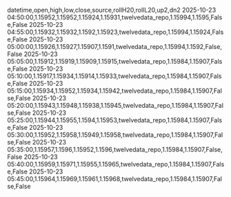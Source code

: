 datetime,open,high,low,close,source,rollH20,rollL20,up2,dn2
2025-10-23 04:50:00,1.15952,1.15952,1.15924,1.15931,twelvedata_repo,1.15994,1.1595,False,False
2025-10-23 04:55:00,1.15932,1.15932,1.1592,1.15923,twelvedata_repo,1.15994,1.15924,False,False
2025-10-23 05:00:00,1.15926,1.15927,1.15907,1.1591,twelvedata_repo,1.15994,1.1592,False,False
2025-10-23 05:05:00,1.15912,1.15919,1.15909,1.15915,twelvedata_repo,1.15984,1.15907,False,False
2025-10-23 05:10:00,1.15917,1.15934,1.15914,1.15933,twelvedata_repo,1.15984,1.15907,False,False
2025-10-23 05:15:00,1.15934,1.15952,1.15934,1.15942,twelvedata_repo,1.15984,1.15907,False,False
2025-10-23 05:20:00,1.15943,1.15948,1.15938,1.15945,twelvedata_repo,1.15984,1.15907,False,False
2025-10-23 05:25:00,1.15944,1.15955,1.1594,1.15953,twelvedata_repo,1.15984,1.15907,False,False
2025-10-23 05:30:00,1.15952,1.15958,1.15949,1.15958,twelvedata_repo,1.15984,1.15907,False,False
2025-10-23 05:35:00,1.15957,1.1596,1.15952,1.1596,twelvedata_repo,1.15984,1.15907,False,False
2025-10-23 05:40:00,1.15959,1.15971,1.15955,1.15965,twelvedata_repo,1.15984,1.15907,False,False
2025-10-23 05:45:00,1.15964,1.15969,1.15961,1.15968,twelvedata_repo,1.15984,1.15907,False,False
